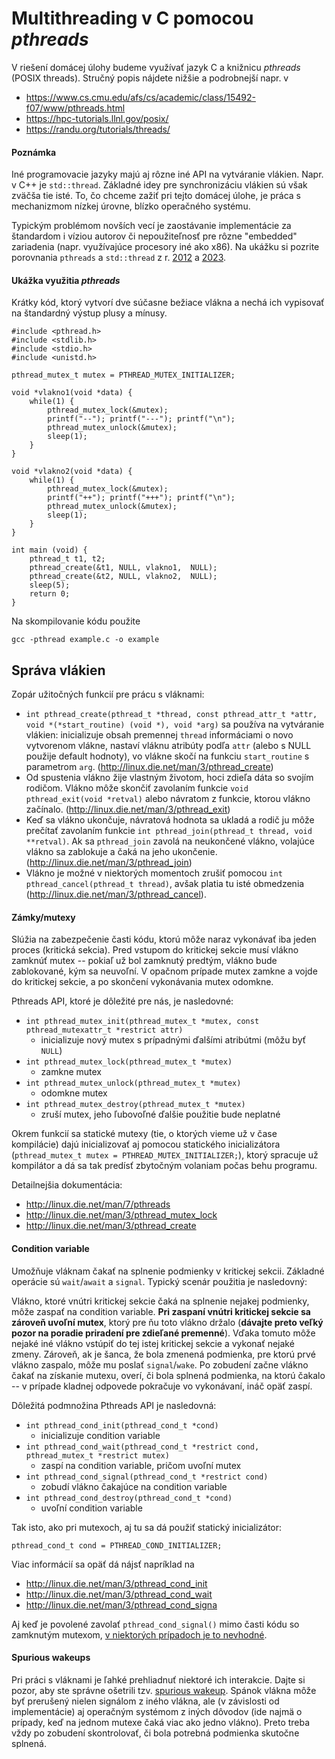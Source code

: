 # Multithreading v C pomocou _pthreads_

V riešení domácej úlohy budeme využívať jazyk C a knižnicu _pthreads_ (POSIX threads). Stručný popis nájdete nižšie a podrobnejší napr. v
* https://www.cs.cmu.edu/afs/cs/academic/class/15492-f07/www/pthreads.html
* https://hpc-tutorials.llnl.gov/posix/
* https://randu.org/tutorials/threads/

#### Poznámka

Iné programovacie jazyky majú aj rôzne iné API na vytváranie vlákien. Napr. v C++ je `std::thread`. Základné idey pre synchronizáciu vlákien sú však zväčša tie isté.
To, čo chceme zažiť pri tejto domácej úlohe, je práca s mechanizmom nízkej úrovne, blízko operačného systému.

Typickým problémom novších vecí je zaostávanie implementácie za štandardom i víziou autorov či nepoužiteľnosť pre rôzne "embedded" zariadenia (napr. využívajúce procesory iné ako x86). Na ukážku si pozrite porovnania `pthreads` a `std::thread` z r. [2012](https://stackoverflow.com/questions/13134186/c11-stdthreads-vs-posix-threads) a [2023](https://www.linkedin.com/pulse/comparision-c-posix-threads-amit-nadiger/).


#### Ukážka využitia _pthreads_

Krátky kód, ktorý vytvorí dve súčasne bežiace vlákna a nechá ich vypisovať na štandardný výstup plusy a mínusy.

    #include <pthread.h>
    #include <stdlib.h>
    #include <stdio.h>
    #include <unistd.h>

    pthread_mutex_t mutex = PTHREAD_MUTEX_INITIALIZER;

    void *vlakno1(void *data) {
        while(1) {
            pthread_mutex_lock(&mutex);
            printf("--"); printf("---"); printf("\n");
            pthread_mutex_unlock(&mutex);
            sleep(1);
        }
    }

    void *vlakno2(void *data) {
        while(1) {
            pthread_mutex_lock(&mutex);
            printf("++"); printf("+++"); printf("\n");
            pthread_mutex_unlock(&mutex);
            sleep(1);
        }
    }

    int main (void) {
        pthread_t t1, t2;
        pthread_create(&t1, NULL, vlakno1,  NULL);
        pthread_create(&t2, NULL, vlakno2,  NULL);
        sleep(5);
        return 0;
    }

Na skompilovanie kódu použite

    gcc -pthread example.c -o example

## Správa vlákien

Zopár užitočných funkcií pre prácu s vláknami:

  *  `int pthread_create(pthread_t *thread, const pthread_attr_t *attr, void *(*start_routine) (void *), void *arg)` sa používa na vytváranie vlákien: inicializuje obsah premennej `thread` informáciami o novo vytvorenom vlákne, nastaví vláknu atribúty podľa `attr` (alebo s NULL použije default hodnoty), vo vlákne skočí na funkciu `start_routine` s parametrom `arg`. (http://linux.die.net/man/3/pthread_create)
  * Od spustenia vlákno žije vlastným životom, hoci zdieľa dáta so svojím rodičom. Vlákno môže skončiť zavolaním funkcie `void pthread_exit(void *retval)` alebo návratom z funkcie, ktorou vlákno začínalo. (http://linux.die.net/man/3/pthread_exit)
  * Keď sa vlákno ukončuje, návratová hodnota sa ukladá a rodič ju môže prečítať zavolaním funkcie `int pthread_join(pthread_t thread, void **retval)`. Ak sa `pthread_join` zavolá na neukončené vlákno, volajúce vlákno sa zablokuje a čaká na jeho ukončenie. (http://linux.die.net/man/3/pthread_join)
  * Vlákno je možné v niektorých momentoch zrušiť pomocou `int pthread_cancel(pthread_t thread)`, avšak platia tu isté obmedzenia (http://linux.die.net/man/3/pthread_cancel).

#### Zámky/mutexy

Slúžia na zabezpečenie časti kódu, ktorú môže naraz vykonávať iba jeden proces (kritická sekcia). Pred vstupom do kritickej sekcie musí vlákno zamknúť mutex -- pokiaľ už bol zamknutý predtým, vlákno bude zablokované, kým sa neuvoľní. V opačnom prípade mutex zamkne a vojde do kritickej sekcie, a po skončení vykonávania mutex odomkne.

Pthreads API, ktoré je dôležité pre nás, je nasledovné:

* `int pthread_mutex_init(pthread_mutex_t *mutex, const pthread_mutexattr_t *restrict attr)`
    - inicializuje nový mutex s prípadnými ďalšími atribútmi (môžu byť `NULL`)
* `int pthread_mutex_lock(pthread_mutex_t *mutex)`
    - zamkne mutex
* `int pthread_mutex_unlock(pthread_mutex_t *mutex)`
    - odomkne mutex
* `int pthread_mutex_destroy(pthread_mutex_t *mutex)`
    - zruší mutex, jeho ľubovoľné ďalšie použitie bude neplatné

Okrem funkcií sa statické mutexy (tie, o ktorých vieme už v čase kompilácie) dajú inicializovať aj pomocou statického inicializátora (`pthread_mutex_t mutex = PTHREAD_MUTEX_INITIALIZER;`), ktorý spracuje už kompilátor a dá sa tak predísť zbytočným volaniam počas behu programu.

Detailnejšia dokumentácia:
* http://linux.die.net/man/7/pthreads
* http://linux.die.net/man/3/pthread_mutex_lock
* http://linux.die.net/man/3/pthread_create


#### Condition variable

Umožňuje vláknam čakať na splnenie podmienky v kritickej sekcii. Základné operácie sú `wait`/`await` a `signal`. Typický scenár použitia je nasledovný:

Vlákno, ktoré vnútri kritickej sekcie čaká na splnenie nejakej podmienky, môže zaspať na condition variable. **Pri zaspaní vnútri kritickej sekcie sa zároveň uvoľní mutex**, ktorý pre ňu toto vlákno držalo (**dávajte preto veľký pozor na poradie priradení pre zdieľané premenné**). Vďaka tomuto môže nejaké iné vlákno vstúpiť do tej istej kritickej sekcie a vykonať nejaké zmeny. Zároveň, ak je šanca, že bola zmenená podmienka, pre ktorú prvé vlákno zaspalo, môže mu poslať `signal`/`wake`. Po zobudení začne vlákno čakať na získanie mutexu, overí, či bola splnená podmienka, na ktorú čakalo -- v prípade kladnej odpovede pokračuje vo vykonávaní, ináč opäť zaspí.

Dôležitá podmnožina Pthreads API je nasledovná:
* `int pthread_cond_init(pthread_cond_t *cond)`<br>
    - inicializuje condition variable
* `int pthread_cond_wait(pthread_cond_t *restrict cond, pthread_mutex_t *restrict mutex)`
    - zaspí na condition variable, pričom uvoľní mutex
* `int pthread_cond_signal(pthread_cond_t *restrict cond)`
    - zobudí vlákno čakajúce na condition variable
* `int pthread_cond_destroy(pthread_cond_t *cond)`
    - uvoľní condition variable

Tak isto, ako pri mutexoch, aj tu sa dá použiť statický inicializátor:

    pthread_cond_t cond = PTHREAD_COND_INITIALIZER;

Viac informácií sa opäť dá nájsť napríklad na
* http://linux.die.net/man/3/pthread_cond_init
* http://linux.die.net/man/3/pthread_cond_wait
* http://linux.die.net/man/3/pthread_cond_signa

Aj keď je povolené zavolať `pthread_cond_signal()` mimo časti kódu so zamknutým mutexom, [v niektorých prípadoch je to nevhodné](https://stackoverflow.com/questions/4544234/calling-pthread-cond-signal-without-locking-mutex#:~:text=The%20pthread_cond_signal()%20routine%20is,pthread_cond_wait()%20routine%20to%20complete.).

#### Spurious wakeups

Pri práci s vláknami je ľahké prehliadnuť niektoré ich interakcie. Dajte si pozor, aby ste správne ošetrili tzv. [spurious wakeup](https://stackoverflow.com/questions/8594591/why-does-pthread-cond-wait-have-spurious-wakeups/8594964#8594964).
Spánok vlákna môže byť prerušený nielen signálom z iného vlákna, ale (v závislosti od implementácie) aj operačným systémom z iných dôvodov (ide najmä o prípady, keď na jednom mutexe čaká viac ako jedno vlákno). Preto treba vždy po zobudení skontrolovať, či bola potrebná podmienka skutočne splnená.

